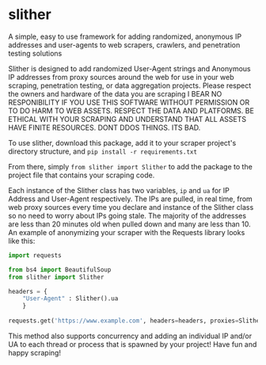 # slither
A simple, easy to use framework for adding randomized, anonymous IP addresses and user-agents to web scrapers, crawlers, and penetration testing solutions

Slither is designed to add randomized User-Agent strings and Anonymous IP addresses from proxy sources around the web for use in your
web scraping, penetration testing, or data aggregation projects. Please respect the owners and hardware of the data you are scraping
I BEAR NO RESPONIBILITY IF YOU USE THIS SOFTWARE WITHOUT PERMISSION OR TO DO HARM TO WEB ASSETS. RESPECT THE DATA AND PLATFORMS. BE ETHICAL
WITH YOUR SCRAPING AND UNDERSTAND THAT ALL ASSETS HAVE FINITE RESOURCES. DONT DDOS THINGS. ITS BAD.

To use slither, download this package, add it to your scraper project's directory structure, and `pip install -r requirements.txt`

From there, simply `from slither import Slither` to add the package to the project file that contains your scraping code.

Each instance of the Slither class has two variables, `ip` and `ua` for IP Address and User-Agent respectively. The IPs are
pulled, in real time, from web proxy sources every time you declare and instance of the Slither class so no need to worry about
IPs going stale. The majority of the addresses are less than 20 minutes old when pulled down and many are less than 10.
An example of anonymizing your scraper with the Requests library looks like this:

```python
import requests

from bs4 import BeautifulSoup
from slither import Slither

headers = {
    "User-Agent" : Slither().ua
    }
    
requests.get('https://www.example.com', headers=headers, proxies=Slither().ip)
```
This method also supports concurrency and adding an individual IP and/or UA to each thread or process that is spawned by your
project! Have fun and happy scraping!
